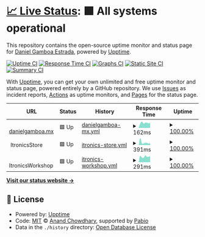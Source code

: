 # [📈 Live Status](https://status.gamboa.xyz): <!--live status--> **🟩 All systems operational**

This repository contains the open-source uptime monitor and status page for [Daniel Gamboa Estrada](danielgamboa.mx), powered by [Upptime](https://github.com/upptime/upptime).

[![Uptime CI](https://github.com/dgamboaestrada/upptime/workflows/Uptime%20CI/badge.svg)](https://github.com/dgamboaestrada/upptime/actions?query=workflow%3A%22Uptime+CI%22)
[![Response Time CI](https://github.com/dgamboaestrada/upptime/workflows/Response%20Time%20CI/badge.svg)](https://github.com/dgamboaestrada/upptime/actions?query=workflow%3A%22Response+Time+CI%22)
[![Graphs CI](https://github.com/dgamboaestrada/upptime/workflows/Graphs%20CI/badge.svg)](https://github.com/dgamboaestrada/upptime/actions?query=workflow%3A%22Graphs+CI%22)
[![Static Site CI](https://github.com/dgamboaestrada/upptime/workflows/Static%20Site%20CI/badge.svg)](https://github.com/dgamboaestrada/upptime/actions?query=workflow%3A%22Static+Site+CI%22)
[![Summary CI](https://github.com/dgamboaestrada/upptime/workflows/Summary%20CI/badge.svg)](https://github.com/dgamboaestrada/upptime/actions?query=workflow%3A%22Summary+CI%22)

With [Upptime](https://upptime.js.org), you can get your own unlimited and free uptime monitor and status page, powered entirely by a GitHub repository. We use [Issues](https://github.com/dgamboaestrada/upptime/issues) as incident reports, [Actions](https://github.com/dgamboaestrada/upptime/actions) as uptime monitors, and [Pages](https://status.gamboa.xyz) for the status page.

<!--start: status pages-->
<!-- This summary is generated by Upptime (https://github.com/upptime/upptime) -->
<!-- Do not edit this manually, your changes will be overwritten -->
<!-- prettier-ignore -->
| URL | Status | History | Response Time | Uptime |
| --- | ------ | ------- | ------------- | ------ |
| <img alt="" src="https://icons.duckduckgo.com/ip3/danielgamboa.mx.ico" height="13"> [danielgamboa.mx](https://danielgamboa.mx) | 🟩 Up | [danielgamboa-mx.yml](https://github.com/dgamboaestrada/upptime/commits/HEAD/history/danielgamboa-mx.yml) | <details><summary><img alt="Response time graph" src="./graphs/danielgamboa-mx/response-time-week.png" height="20"> 162ms</summary><br><a href="https://status.gamboa.xyz/history/danielgamboa-mx"><img alt="Response time 168" src="https://img.shields.io/endpoint?url=https%3A%2F%2Fraw.githubusercontent.com%2Fdgamboaestrada%2Fupptime%2FHEAD%2Fapi%2Fdanielgamboa-mx%2Fresponse-time.json"></a><br><a href="https://status.gamboa.xyz/history/danielgamboa-mx"><img alt="24-hour response time 164" src="https://img.shields.io/endpoint?url=https%3A%2F%2Fraw.githubusercontent.com%2Fdgamboaestrada%2Fupptime%2FHEAD%2Fapi%2Fdanielgamboa-mx%2Fresponse-time-day.json"></a><br><a href="https://status.gamboa.xyz/history/danielgamboa-mx"><img alt="7-day response time 162" src="https://img.shields.io/endpoint?url=https%3A%2F%2Fraw.githubusercontent.com%2Fdgamboaestrada%2Fupptime%2FHEAD%2Fapi%2Fdanielgamboa-mx%2Fresponse-time-week.json"></a><br><a href="https://status.gamboa.xyz/history/danielgamboa-mx"><img alt="30-day response time 168" src="https://img.shields.io/endpoint?url=https%3A%2F%2Fraw.githubusercontent.com%2Fdgamboaestrada%2Fupptime%2FHEAD%2Fapi%2Fdanielgamboa-mx%2Fresponse-time-month.json"></a><br><a href="https://status.gamboa.xyz/history/danielgamboa-mx"><img alt="1-year response time 168" src="https://img.shields.io/endpoint?url=https%3A%2F%2Fraw.githubusercontent.com%2Fdgamboaestrada%2Fupptime%2FHEAD%2Fapi%2Fdanielgamboa-mx%2Fresponse-time-year.json"></a></details> | <details><summary><a href="https://status.gamboa.xyz/history/danielgamboa-mx">100.00%</a></summary><a href="https://status.gamboa.xyz/history/danielgamboa-mx"><img alt="All-time uptime 99.95%" src="https://img.shields.io/endpoint?url=https%3A%2F%2Fraw.githubusercontent.com%2Fdgamboaestrada%2Fupptime%2FHEAD%2Fapi%2Fdanielgamboa-mx%2Fuptime.json"></a><br><a href="https://status.gamboa.xyz/history/danielgamboa-mx"><img alt="24-hour uptime 100.00%" src="https://img.shields.io/endpoint?url=https%3A%2F%2Fraw.githubusercontent.com%2Fdgamboaestrada%2Fupptime%2FHEAD%2Fapi%2Fdanielgamboa-mx%2Fuptime-day.json"></a><br><a href="https://status.gamboa.xyz/history/danielgamboa-mx"><img alt="7-day uptime 100.00%" src="https://img.shields.io/endpoint?url=https%3A%2F%2Fraw.githubusercontent.com%2Fdgamboaestrada%2Fupptime%2FHEAD%2Fapi%2Fdanielgamboa-mx%2Fuptime-week.json"></a><br><a href="https://status.gamboa.xyz/history/danielgamboa-mx"><img alt="30-day uptime 99.95%" src="https://img.shields.io/endpoint?url=https%3A%2F%2Fraw.githubusercontent.com%2Fdgamboaestrada%2Fupptime%2FHEAD%2Fapi%2Fdanielgamboa-mx%2Fuptime-month.json"></a><br><a href="https://status.gamboa.xyz/history/danielgamboa-mx"><img alt="1-year uptime 99.95%" src="https://img.shields.io/endpoint?url=https%3A%2F%2Fraw.githubusercontent.com%2Fdgamboaestrada%2Fupptime%2FHEAD%2Fapi%2Fdanielgamboa-mx%2Fuptime-year.json"></a></details>
| <img alt="" src="https://icons.duckduckgo.com/ip3/null.ico" height="13"> ItronicsStore | 🟩 Up | [itronics-store.yml](https://github.com/dgamboaestrada/upptime/commits/HEAD/history/itronics-store.yml) | <details><summary><img alt="Response time graph" src="./graphs/itronics-store/response-time-week.png" height="20"> 391ms</summary><br><a href="https://status.gamboa.xyz/history/itronics-store"><img alt="Response time 303" src="https://img.shields.io/endpoint?url=https%3A%2F%2Fraw.githubusercontent.com%2Fdgamboaestrada%2Fupptime%2FHEAD%2Fapi%2Fitronics-store%2Fresponse-time.json"></a><br><a href="https://status.gamboa.xyz/history/itronics-store"><img alt="24-hour response time 292" src="https://img.shields.io/endpoint?url=https%3A%2F%2Fraw.githubusercontent.com%2Fdgamboaestrada%2Fupptime%2FHEAD%2Fapi%2Fitronics-store%2Fresponse-time-day.json"></a><br><a href="https://status.gamboa.xyz/history/itronics-store"><img alt="7-day response time 391" src="https://img.shields.io/endpoint?url=https%3A%2F%2Fraw.githubusercontent.com%2Fdgamboaestrada%2Fupptime%2FHEAD%2Fapi%2Fitronics-store%2Fresponse-time-week.json"></a><br><a href="https://status.gamboa.xyz/history/itronics-store"><img alt="30-day response time 303" src="https://img.shields.io/endpoint?url=https%3A%2F%2Fraw.githubusercontent.com%2Fdgamboaestrada%2Fupptime%2FHEAD%2Fapi%2Fitronics-store%2Fresponse-time-month.json"></a><br><a href="https://status.gamboa.xyz/history/itronics-store"><img alt="1-year response time 303" src="https://img.shields.io/endpoint?url=https%3A%2F%2Fraw.githubusercontent.com%2Fdgamboaestrada%2Fupptime%2FHEAD%2Fapi%2Fitronics-store%2Fresponse-time-year.json"></a></details> | <details><summary><a href="https://status.gamboa.xyz/history/itronics-store">100.00%</a></summary><a href="https://status.gamboa.xyz/history/itronics-store"><img alt="All-time uptime 98.51%" src="https://img.shields.io/endpoint?url=https%3A%2F%2Fraw.githubusercontent.com%2Fdgamboaestrada%2Fupptime%2FHEAD%2Fapi%2Fitronics-store%2Fuptime.json"></a><br><a href="https://status.gamboa.xyz/history/itronics-store"><img alt="24-hour uptime 100.00%" src="https://img.shields.io/endpoint?url=https%3A%2F%2Fraw.githubusercontent.com%2Fdgamboaestrada%2Fupptime%2FHEAD%2Fapi%2Fitronics-store%2Fuptime-day.json"></a><br><a href="https://status.gamboa.xyz/history/itronics-store"><img alt="7-day uptime 100.00%" src="https://img.shields.io/endpoint?url=https%3A%2F%2Fraw.githubusercontent.com%2Fdgamboaestrada%2Fupptime%2FHEAD%2Fapi%2Fitronics-store%2Fuptime-week.json"></a><br><a href="https://status.gamboa.xyz/history/itronics-store"><img alt="30-day uptime 98.51%" src="https://img.shields.io/endpoint?url=https%3A%2F%2Fraw.githubusercontent.com%2Fdgamboaestrada%2Fupptime%2FHEAD%2Fapi%2Fitronics-store%2Fuptime-month.json"></a><br><a href="https://status.gamboa.xyz/history/itronics-store"><img alt="1-year uptime 98.51%" src="https://img.shields.io/endpoint?url=https%3A%2F%2Fraw.githubusercontent.com%2Fdgamboaestrada%2Fupptime%2FHEAD%2Fapi%2Fitronics-store%2Fuptime-year.json"></a></details>
| <img alt="" src="https://icons.duckduckgo.com/ip3/null.ico" height="13"> ItronicsWorkshop | 🟩 Up | [itronics-workshop.yml](https://github.com/dgamboaestrada/upptime/commits/HEAD/history/itronics-workshop.yml) | <details><summary><img alt="Response time graph" src="./graphs/itronics-workshop/response-time-week.png" height="20"> 291ms</summary><br><a href="https://status.gamboa.xyz/history/itronics-workshop"><img alt="Response time 619" src="https://img.shields.io/endpoint?url=https%3A%2F%2Fraw.githubusercontent.com%2Fdgamboaestrada%2Fupptime%2FHEAD%2Fapi%2Fitronics-workshop%2Fresponse-time.json"></a><br><a href="https://status.gamboa.xyz/history/itronics-workshop"><img alt="24-hour response time 316" src="https://img.shields.io/endpoint?url=https%3A%2F%2Fraw.githubusercontent.com%2Fdgamboaestrada%2Fupptime%2FHEAD%2Fapi%2Fitronics-workshop%2Fresponse-time-day.json"></a><br><a href="https://status.gamboa.xyz/history/itronics-workshop"><img alt="7-day response time 291" src="https://img.shields.io/endpoint?url=https%3A%2F%2Fraw.githubusercontent.com%2Fdgamboaestrada%2Fupptime%2FHEAD%2Fapi%2Fitronics-workshop%2Fresponse-time-week.json"></a><br><a href="https://status.gamboa.xyz/history/itronics-workshop"><img alt="30-day response time 619" src="https://img.shields.io/endpoint?url=https%3A%2F%2Fraw.githubusercontent.com%2Fdgamboaestrada%2Fupptime%2FHEAD%2Fapi%2Fitronics-workshop%2Fresponse-time-month.json"></a><br><a href="https://status.gamboa.xyz/history/itronics-workshop"><img alt="1-year response time 619" src="https://img.shields.io/endpoint?url=https%3A%2F%2Fraw.githubusercontent.com%2Fdgamboaestrada%2Fupptime%2FHEAD%2Fapi%2Fitronics-workshop%2Fresponse-time-year.json"></a></details> | <details><summary><a href="https://status.gamboa.xyz/history/itronics-workshop">100.00%</a></summary><a href="https://status.gamboa.xyz/history/itronics-workshop"><img alt="All-time uptime 98.49%" src="https://img.shields.io/endpoint?url=https%3A%2F%2Fraw.githubusercontent.com%2Fdgamboaestrada%2Fupptime%2FHEAD%2Fapi%2Fitronics-workshop%2Fuptime.json"></a><br><a href="https://status.gamboa.xyz/history/itronics-workshop"><img alt="24-hour uptime 100.00%" src="https://img.shields.io/endpoint?url=https%3A%2F%2Fraw.githubusercontent.com%2Fdgamboaestrada%2Fupptime%2FHEAD%2Fapi%2Fitronics-workshop%2Fuptime-day.json"></a><br><a href="https://status.gamboa.xyz/history/itronics-workshop"><img alt="7-day uptime 100.00%" src="https://img.shields.io/endpoint?url=https%3A%2F%2Fraw.githubusercontent.com%2Fdgamboaestrada%2Fupptime%2FHEAD%2Fapi%2Fitronics-workshop%2Fuptime-week.json"></a><br><a href="https://status.gamboa.xyz/history/itronics-workshop"><img alt="30-day uptime 98.49%" src="https://img.shields.io/endpoint?url=https%3A%2F%2Fraw.githubusercontent.com%2Fdgamboaestrada%2Fupptime%2FHEAD%2Fapi%2Fitronics-workshop%2Fuptime-month.json"></a><br><a href="https://status.gamboa.xyz/history/itronics-workshop"><img alt="1-year uptime 98.49%" src="https://img.shields.io/endpoint?url=https%3A%2F%2Fraw.githubusercontent.com%2Fdgamboaestrada%2Fupptime%2FHEAD%2Fapi%2Fitronics-workshop%2Fuptime-year.json"></a></details>

<!--end: status pages-->

[**Visit our status website →**](https://status.gamboa.xyz)

## 📄 License

- Powered by: [Upptime](https://github.com/upptime/upptime)
- Code: [MIT](./LICENSE) © [Anand Chowdhary](https://anandchowdhary.com), supported by [Pabio](https://pabio.com)
- Data in the `./history` directory: [Open Database License](https://opendatacommons.org/licenses/odbl/1-0/)
